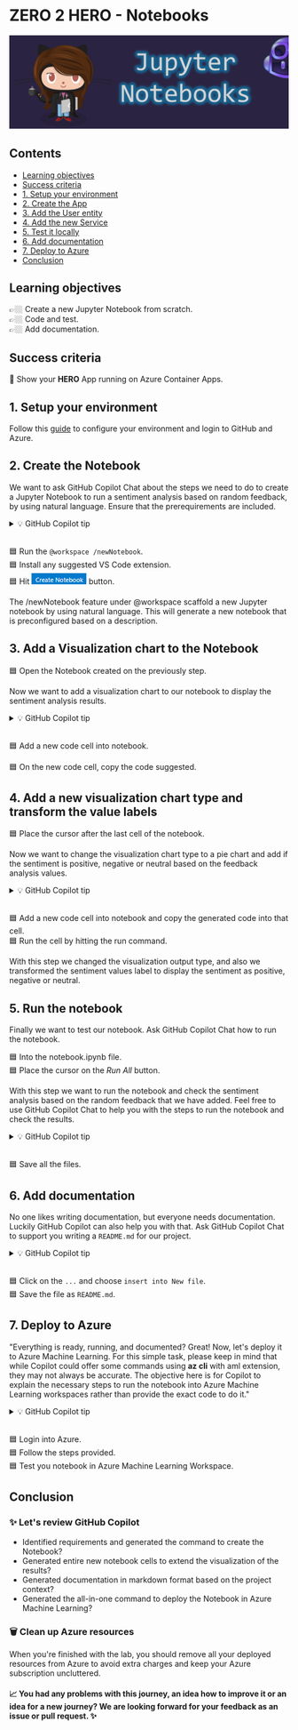 # ZERO 2 HERO - Notebooks

![image](../../media/banners/notebooks.PNG
)

## Contents
- [Learning objectives](#learning-objectives)
- [Success criteria](#success-criteria)
- [1. Setup your environment](#1-setup-your-environment)
- [2. Create the App](#2-create-the-app)
- [3. Add the User entity](#3-add-the-user-entity)
- [4. Add the new Service](#4-add-the-new-service)
- [5. Test it locally](#5-test-it-locally)
- [6. Add documentation](#6-add-documentation)
- [7. Deploy to Azure](#7-deploy-to-azure)
- [Conclusion](#conclusion)

## Learning objectives

👉🏼 Create a new Jupyter Notebook from scratch.  
👉🏼 Code and test.  
👉🏼 Add documentation.  
 

## Success criteria

🎯 Show your **HERO** App running on Azure Container Apps.

## 1. Setup your environment

Follow this [guide](../setup/) to configure your environment and login to GitHub and Azure.

## 2. Create the Notebook

We want to ask GitHub Copilot Chat about the steps we need to do to create a Jupyter Notebook to run a sentiment analysis based on random feedback, by using natural language. Ensure that the prerequirements are included.

<details>
<summary>💡 GitHub Copilot tip</summary>

> [<img src="../../media/copilot/chat-view.svg" alt="You can access the Chat view via the Activity Bar or by pressing Ctrl+Alt+I" width="250"/>](https://code.visualstudio.com/docs/copilot/copilot-chat#_chat-view)
> 
> `@workspace /newNotebook create a new notebook for sentiment analysis: add as sample 5 feedback`
</details>
<br/>  

🟦 Run the `@workspace /newNotebook`.   
🟦 Install any suggested VS Code extension.  
🟦 Hit ![Create Notebook](../../media/copilot/create-notebook.png)  button.

The /newNotebook feature under @workspace scaffold a new Jupyter notebook by using natural language. This will generate a new notebook that is preconfigured based on a description.

## 3. Add a Visualization chart to the Notebook

🟦 Open the Notebook created on the previously step.  

Now we want to add a visualization chart to our notebook to display the sentiment analysis results. 
<details>
<summary>💡 GitHub Copilot tip</summary>

> [<img src="../../media/copilot/inline-chat.svg" alt="You can press Ctrl+I on your keyboard to bring up Copilot inline chat" width="250"/>](https://code.visualstudio.com/docs/copilot/copilot-chat#_inline-chat)
> 
> `@workspace plot the sentiment of the previous sentiment analysis into a chart`
</details>
<br/>  

🟦 Add a new code cell into notebook.

🟦 On the new code cell, copy the code suggested.

## 4. Add a new visualization chart type and transform the value labels

🟦 Place the cursor after the last cell of the notebook. 


Now we want to change the visualization chart type to a pie chart and add if the sentiment is positive, negative or neutral based on the feedback analysis values.

<details>
<summary>💡 GitHub Copilot tip</summary>

> [<img src="../../media/copilot/chat-view.svg" alt="You can access the Chat view via the Activity Bar or by pressing Ctrl+Alt+I" width="250"/>](https://code.visualstudio.com/docs/copilot/copilot-chat#_chat-view)
> 
> `add as a visualization a pie chart with the sentiment of the feedback. If the sentiment value is greater than 0.2, the sentiment is positive. If the sentiment value is less than 0.2, the sentiment is negative. Otherwise, the sentiment is neutral`
</details>
<br/>  

🟦 Add a new code cell into notebook and copy the generated code into that cell.  
🟦 Run the cell by hitting the run command.  

With this step we changed the visualization output type, and also we transformed the sentiment values label to display the sentiment as positive, negative or neutral.

## 5. Run the notebook

Finally we want to test our notebook. Ask GitHub Copilot Chat how to run the notebook.

🟦 Into the notebook.ipynb file.  
🟦 Place the cursor on the *Run All* button.  

With this step we want to run the notebook and check the sentiment analysis based on the random feedback that we have added. Feel free to use GitHub Copilot Chat to help you with the steps to run the notebook and check the results.

<details>
<summary>💡 GitHub Copilot tip</summary>

> [<img src="../../media/copilot/chat-view.svg" alt="You can access the Chat view via the Activity Bar or by pressing Ctrl+Alt+I" width="250"/>](https://code.visualstudio.com/docs/copilot/copilot-chat#_chat-view)
> 
> `how to run the notebook`
</details>
<br/>  

🟦 Save all the files.  


## 6. Add documentation

No one likes writing documentation, but everyone needs documentation. Luckily GitHub Copilot can also help you with that. Ask GitHub Copilot Chat to support you writing a `README.md` for our project.

<details>
<summary>💡 GitHub Copilot tip</summary>

> [<img src="../../media/copilot/chat-view.svg" alt="You can access the Chat view via the Activity Bar or by pressing Ctrl+Alt+I" width="250"/>](https://code.visualstudio.com/docs/copilot/copilot-chat#_chat-view)
> 
> `create a readme file in markdown format for this project`
</details>
<br/>  

🟦 Click on the `...` and choose `insert into New file`.  
🟦 Save the file as `README.md`.  

## 7. Deploy to Azure

"Everything is ready, running, and documented? Great! Now, let's deploy it to Azure Machine Learning. For this simple task, please keep in mind that while Copilot could offer some commands using **az cli** with aml extension, they may not always be accurate. The objective here is for Copilot to explain the necessary steps to run the notebook into Azure Machine Learning workspaces rather than provide the exact code to do it."

<details>
<summary>💡 GitHub Copilot tip</summary>

> [<img src="../../media/copilot/chat-view.svg" alt="You can access the Chat view via the Activity Bar or by pressing Ctrl+Alt+I" width="250"/>](https://code.visualstudio.com/docs/copilot/copilot-chat#_chat-view)
> 
> `how can I run my jupyter notebook in azure machine learning?`
</details>
<br/>  

🟦 Login into Azure.  
🟦 Follow the steps provided.  
🟦 Test you notebook in Azure Machine Learning Workspace.  
 

## Conclusion

### ✨ Let's review GitHub Copilot

- Identified requirements and generated the command to create the Notebook?  
- Generated entire new notebook cells to extend the visualization of the results?  
- Generated documentation in markdown format based on the project context?  
- Generated the all-in-one command to deploy the Notebook in Azure Machine Learning?  

### 🗑️ Clean up Azure resources

When you're finished with the lab, you should remove all your deployed resources from Azure to avoid extra charges and keep your Azure subscription uncluttered.

#### 📈 You had any problems with this journey, an idea how to improve it or an idea for a new journey? We are looking forward for your feedback as an issue or pull request. ✨